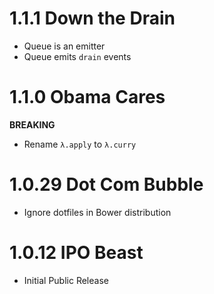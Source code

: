 # 1.1.1 Down the Drain

- Queue is an emitter
- Queue emits `drain` events

# 1.1.0 Obama Cares

**BREAKING**

- Rename `λ.apply` to `λ.curry`

# 1.0.29 Dot Com Bubble

- Ignore dotfiles in Bower distribution

# 1.0.12 IPO Beast

- Initial Public Release
